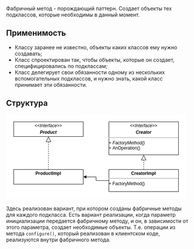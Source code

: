 Фабричный метод - порождающий паттерн.
Создает объекты тех подклассов, которые необходимы в данный момент.

## Применимость
- Классу заранее не известно, объекты каких классов ему нужно создавать;
- Класс спроектирован так, чтобы объекты, которые он создает, специфицировались по подклассам;
- Класс делегирует свои обязанности одному из нескольких вспомогательных подклассов, и нужно знать, какой класс принимает эти обязанности.

## Структура
![](UMLs/FactoryMethod%20(VirtualConstructor).png)

Здесь реализован вариант, при котором созданы фабричные методы для каждого подкласса.
Есть вариант реализации, когда параметр инициализации передается фабричному методу,
и он, в зависимости от этого параметра, создает необходимые объекты. 
Т.е. операции из метода `configure()`, который реализован в клиентском коде, 
реализуются внутри фабричного метода.